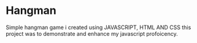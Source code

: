 # Hangman
Simple hangman game i created using JAVASCRIPT, HTML AND CSS
this project was to demonstrate and enhance my javascript profoicency.
